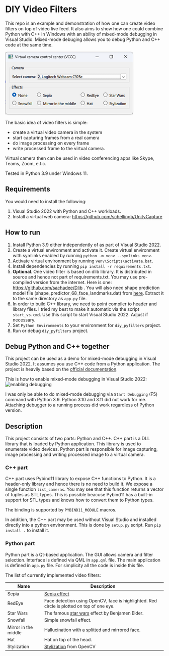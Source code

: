 # DIY Video Filters

This repo is an example and demonstration of how one can create video filters on top of video live feed.
It also aims to show how one could combine Python with C++ in Windows with an ability of mixed-mode debugging in Visual Studio.
Mixed-mode debuging allows you to debug Python and C++ code at the same time.

![main gui](app.png)

The basic idea of video filters is simple:

* create a virtual video camera in the system
* start capturing frames from a real camera
* do image processing on every frame
* write processed frame to the virtual camera.

Virtual camera then can be used in video conferencing apps like Skype, Teams, Zoom, e.t.c.

Tested in Python 3.9 under Windows 11.

## Requirements

You would need to install the following:
1. Visual Studio 2022 with Python and C++ workloads.
2. Install a virtual web camera: https://github.com/schellingb/UnityCapture

## How to run

1. Install Python 3.9 either independently of as part of Visual Studio 2022.
2. Create a virtual environment and activate it. Create virtual environment with symlinks enabled by running `python -m venv --symlinks venv`.
3. Activate virtual environment by running `venv\Scripts\activate.bat`.
4. Install dependencies by running `pip install -r requirements.txt`.
5. **Optional**. One video filter is based on dlib library. It is distributed in source and hence not part of requirements.txt.
  You may use pre-compiled version from the internet. Here is one: https://github.com/sachadee/Dlib . You will also need shape prediction model file (shape_predictor_68_face_landmarks.dat) from [here](http://dlib.net/files/shape_predictor_68_face_landmarks.dat.bz2). Extract it to the same directory as `app.py` file.
5. In order to build C++ library, we need to point compiler to header and library files.
  I tried my best to make it automatic via the script `start_vs.cmd`.
  Use this script to start Visual Studio 2022. Adjust if necessary.
6. Set `Python Environments` to your environment for `diy_pyfilters` project.
7. Run or debug `diy_pyfilters` project.

## Debug Python and C++ together

This project can be used as a demo for mixed-mode debugging in Visual Studio 2022. It assumes you use C++ code from a Python application.
The project is heavily based on the [official documentation](https://learn.microsoft.com/en-us/visualstudio/python/debugging-mixed-mode-c-cpp-python-in-visual-studio?view=vs-2022).

This is how to enable mixed-mode debugging in Visual Studio 2022:
![enabling debugging](https://learn.microsoft.com/en-us/visualstudio/python/media/mixed-mode-debugging-enable-native.png?view=vs-2022)

I was only be able to do mixed-mode debugging via `Start Debugging` (F5) command with Python 3.9. Python 3.10 and 3.11 did not work for me.
Attaching debugger to a running process did work regardless of Python version.

## Description

This project consists of two parts: Python and C++. C++ part is a DLL library that is loaded by Python application.
This library is used to enumerate video devices. Python part is responsible for image capturing, image processing and writing processed image to a virtual camera.

### C++ part

C++ part uses Pybind11 library to expose C++ functions to Python. It is a header-only library and hence there is no need to build it. We expose a single function
`list_cameras`. You may see that this function returns a vector of tuples as STL types. This is possible beacuse Pybind11 has a built-in support for STL types
and knows how to convert them to Python types.

The binding is supported by	`PYBIND11_MODULE` macros.

In addition, the C++ part may be used without Visual Studio and installed directly into a python environment. This is done by `setup.py` script. Run `pip install .` to install it.

### Python part

Python part is a Qt-based application. The GUI allows camera and filter selection. Interface is defined via QML in `app.qml` file. The main application is defined in `app.py` file.
For simplicity all the code is inside this file.

The list of currently implemented video filters:

| **Name**    	| **Description** 	|
|-----------	|----------------	|
| Sepia   	| [Sepia effect](https://en.wikipedia.org/wiki/Sepia_(color))            	|
| RedEye 	| Face detection using OpenCV, face is highlighted. Red circle is plotted on top of one eye.            	|
| Star Wars | The famous [star wars](https://elder.dev/posts/open-source-virtual-background/) effect by Benjamen Elder.            	|
| Snowfall  | Simple snowfall effect.            	|
| Mirror in the middle | Hallucination with a splitted and mirrored face.            	|
| Hat | Hat on top of the head.            	|
| Stylization | [Stylization](https://www.inf.ufrgs.br/~eslgastal/DomainTransform/) from OpenCV |
